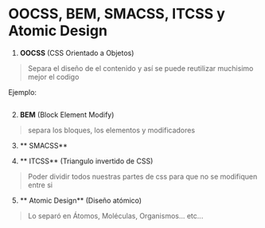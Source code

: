 # OOCSS, BEM, SMACSS, ITCSS y Atomic Design

1. **OOCSS** (CSS Orientado a Objetos)
> Separa el diseño de el contenido y así se puede reutilizar muchisimo mejor el codigo
 
Ejemplo:
``` 

```
2. **BEM** (Block Element Modify)
> separa los bloques, los elementos y modificadores

3. ** SMACSS** 


4. ** ITCSS**  (Triangulo invertido de CSS)
> Poder dividir todos nuestras partes de css para que no se modifiquen entre si

5. ** Atomic Design** (Diseño atómico)
> Lo separó en Átomos, Moléculas, Organismos... etc...